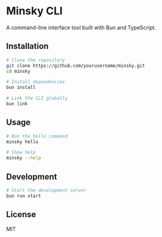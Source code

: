 # Minsky CLI

A command-line interface tool built with Bun and TypeScript.

## Installation

```bash
# Clone the repository
git clone https://github.com/yourusername/minsky.git
cd minsky

# Install dependencies
bun install

# Link the CLI globally
bun link
```

## Usage

```bash
# Run the hello command
minsky hello

# Show help
minsky --help
```

## Development

```bash
# Start the development server
bun run start
```

## License

MIT
